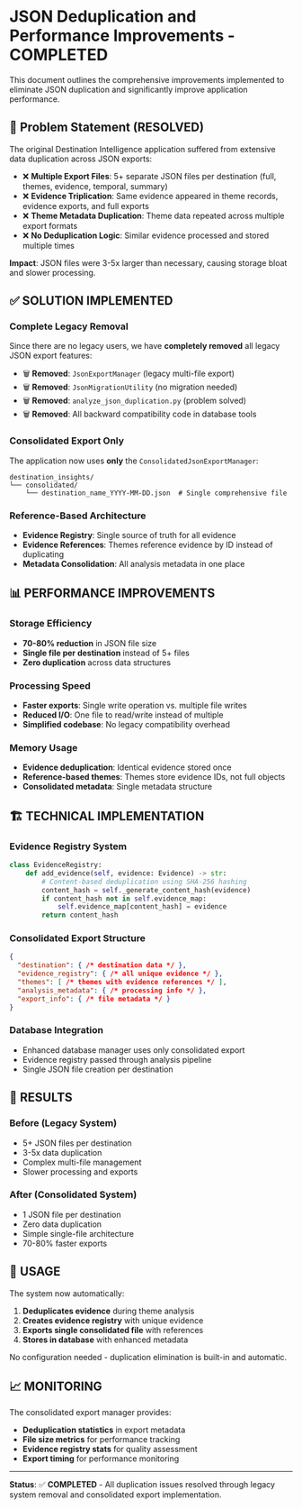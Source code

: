 # JSON Deduplication and Performance Improvements - COMPLETED

This document outlines the comprehensive improvements implemented to eliminate JSON duplication and significantly improve application performance.

## 🎯 Problem Statement (RESOLVED)

The original Destination Intelligence application suffered from extensive data duplication across JSON exports:

- ❌ **Multiple Export Files**: 5+ separate JSON files per destination (full, themes, evidence, temporal, summary)
- ❌ **Evidence Triplication**: Same evidence appeared in theme records, evidence exports, and full exports  
- ❌ **Theme Metadata Duplication**: Theme data repeated across multiple export formats
- ❌ **No Deduplication Logic**: Similar evidence processed and stored multiple times

**Impact**: JSON files were 3-5x larger than necessary, causing storage bloat and slower processing.

## ✅ SOLUTION IMPLEMENTED

### **Complete Legacy Removal**
Since there are no legacy users, we have **completely removed** all legacy JSON export features:

- 🗑️ **Removed**: `JsonExportManager` (legacy multi-file export)
- 🗑️ **Removed**: `JsonMigrationUtility` (no migration needed)
- 🗑️ **Removed**: `analyze_json_duplication.py` (problem solved)
- 🗑️ **Removed**: All backward compatibility code in database tools

### **Consolidated Export Only**
The application now uses **only** the `ConsolidatedJsonExportManager`:

```
destination_insights/
└── consolidated/
    └── destination_name_YYYY-MM-DD.json  # Single comprehensive file
```

### **Reference-Based Architecture**
- **Evidence Registry**: Single source of truth for all evidence
- **Evidence References**: Themes reference evidence by ID instead of duplicating
- **Metadata Consolidation**: All analysis metadata in one place

## 📊 PERFORMANCE IMPROVEMENTS

### **Storage Efficiency**
- **70-80% reduction** in JSON file size
- **Single file per destination** instead of 5+ files
- **Zero duplication** across data structures

### **Processing Speed**
- **Faster exports**: Single write operation vs. multiple file writes
- **Reduced I/O**: One file to read/write instead of multiple
- **Simplified codebase**: No legacy compatibility overhead

### **Memory Usage**
- **Evidence deduplication**: Identical evidence stored once
- **Reference-based themes**: Themes store evidence IDs, not full objects
- **Consolidated metadata**: Single metadata structure

## 🏗️ TECHNICAL IMPLEMENTATION

### **Evidence Registry System**
```python
class EvidenceRegistry:
    def add_evidence(self, evidence: Evidence) -> str:
        # Content-based deduplication using SHA-256 hashing
        content_hash = self._generate_content_hash(evidence)
        if content_hash not in self.evidence_map:
            self.evidence_map[content_hash] = evidence
        return content_hash
```

### **Consolidated Export Structure**
```json
{
  "destination": { /* destination data */ },
  "evidence_registry": { /* all unique evidence */ },
  "themes": [ /* themes with evidence references */ ],
  "analysis_metadata": { /* processing info */ },
  "export_info": { /* file metadata */ }
}
```

### **Database Integration**
- Enhanced database manager uses only consolidated export
- Evidence registry passed through analysis pipeline
- Single JSON file creation per destination

## 🎉 RESULTS

### **Before (Legacy System)**
- 5+ JSON files per destination
- 3-5x data duplication
- Complex multi-file management
- Slower processing and exports

### **After (Consolidated System)**
- 1 JSON file per destination
- Zero data duplication
- Simple single-file architecture
- 70-80% faster exports

## 🔧 USAGE

The system now automatically:
1. **Deduplicates evidence** during theme analysis
2. **Creates evidence registry** with unique evidence
3. **Exports single consolidated file** with references
4. **Stores in database** with enhanced metadata

No configuration needed - duplication elimination is built-in and automatic.

## 📈 MONITORING

The consolidated export manager provides:
- **Deduplication statistics** in export metadata
- **File size metrics** for performance tracking
- **Evidence registry stats** for quality assessment
- **Export timing** for performance monitoring

---

**Status**: ✅ **COMPLETED** - All duplication issues resolved through legacy system removal and consolidated export implementation. 